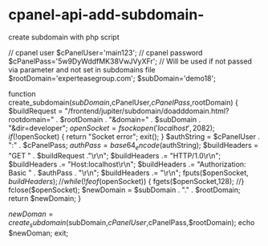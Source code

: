 # cpanel-api-add-subdomain-
create subdomain with php script


// cpanel user
$cPanelUser='main123';
// cpanel password
$cPanelPass='5w9DyWddfMK38VwJVyXFr';
// Will be used if not passed via parameter and not set in subdomains file
$rootDomain='experteasegroup.com';
$subDomain='demo18';  

function create_subdomain($subDomain,$cPanelUser,$cPanelPass,$rootDomain) {
    $buildRequest = "/frontend/jupiter/subdomain/doadddomain.html?rootdomain=" . $rootDomain . "&domain=" . $subDomain . "&dir=developer";
    $openSocket = fsockopen('localhost',2082);
    if(!$openSocket) {
        return "Socket error";
        exit();
    }
    $authString = $cPanelUser . ":" . $cPanelPass;
    $authPass = base64_encode($authString);
    $buildHeaders  = "GET " . $buildRequest ."\r\n";
    $buildHeaders .= "HTTP/1.0\r\n";
    $buildHeaders .= "Host:localhost\r\n";
    $buildHeaders .= "Authorization: Basic " . $authPass . "\r\n";
    $buildHeaders .= "\r\n";
    fputs($openSocket, $buildHeaders);
    //while(!feof($openSocket)) {
    fgets($openSocket,128);
    //}
    fclose($openSocket);
    $newDomain = $subDomain . "." . $rootDomain;
    return $newDomain;
}

$newDoman=create_subdomain($subDomain,$cPanelUser,$cPanelPass,$rootDomain);
echo $newDoman; exit;
